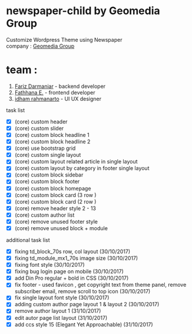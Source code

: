 # newspaper-child by Geomedia Group
Customize Wordpress Theme using Newspaper<br />
company : [Geomedia Group](https://geomedia.id/)

# team :
1. [Fariz Darmaniar](https://www.linkedin.com/in/haromy/) - backend developer
2. [Fathhana E.](https://www.linkedin.com/in/fathhana-euclidea/) - frontend developer
3. [idham rahmanarto](https://www.linkedin.com/in/idham-rahmanarto-1257a348/) - UI UX designer

task list
- [x] \(core) custom header
- [x] \(core) custom slider
- [x] \(core) custom block headline 1
- [x] \(core) custom block headline 2
- [x] \(core) use bootstrap grid
- [x] \(core) custom single layout
- [x] \(core) custom layout related article in single layout
- [x] \(core) custom layout by category in footer single layout
- [x] \(core) custom block sidebar
- [x] \(core) custom block footer
- [x] \(core) custom block homepage
- [x] \(core) custom block card (3 row )
- [x] \(core) custom block card (2 row )
- [x] \(core) remove header style 2 - 13
- [x] \(core) custom author list
- [x] \(core) remove unused footer style
- [x] \(core) remove unused block + module

additional task list
- [x] fixing td_block_70s  row, col layout (30/10/2017)
- [x] fixing td_module_mx1_70s image size (30/10/2017)
- [x] fixing font style (30/10/2017)
- [x] fixing bug login page on mobile (30/10/2017)
- [x] add Din Pro regular + bold in CSS (30/10/2017)
- [x] fix footer - used favicon , get copyright text from theme panel, remove subscriber email, remove scroll to top icon (30/10/2017)
- [x] fix single layout font style (30/10/2017)
- [x] adding custom author page layout 1 & layout 2 (30/10/2017)
- [x] remove author layout 1 (31/10/2017)
- [x] edit autor page list layout (31/10/2017)
- [x] add ccs style 15 (Elegant Yet Approachable) (31/10/2017)